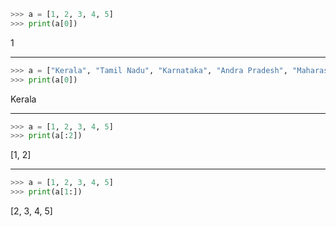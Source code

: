 ```python
>>> a = [1, 2, 3, 4, 5]
>>> print(a[0])
```
1

---

```python
>>> a = ["Kerala", "Tamil Nadu", "Karnataka", "Andra Pradesh", "Maharashtra"]
>>> print(a[0])
```
Kerala

---

```python
>>> a = [1, 2, 3, 4, 5]
>>> print(a[:2])
```
[1, 2]

---

```python
>>> a = [1, 2, 3, 4, 5]
>>> print(a[1:])
```
[2, 3, 4, 5]

